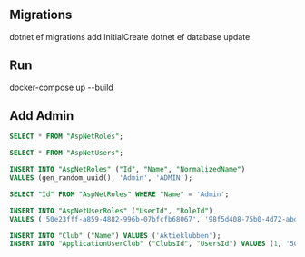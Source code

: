 ﻿## Migrations

dotnet ef migrations add InitialCreate
dotnet ef database update

## Run

docker-compose up --build

## Add Admin

```sql
SELECT * FROM "AspNetRoles";

SELECT * FROM "AspNetUsers";

INSERT INTO "AspNetRoles" ("Id", "Name", "NormalizedName")
VALUES (gen_random_uuid(), 'Admin', 'ADMIN');

SELECT "Id" FROM "AspNetRoles" WHERE "Name" = 'Admin';

INSERT INTO "AspNetUserRoles" ("UserId", "RoleId")
VALUES ('50e23fff-a859-4882-996b-07bfcfb68067', '98f5d408-75b0-4d72-abd8-07deaff74246');

INSERT INTO "Club" ("Name") VALUES ('Aktieklubben');
INSERT INTO "ApplicationUserClub" ("ClubsId", "UsersId") VALUES (1, '50e23fff-a859-4882-996b-07bfcfb68067');
```
